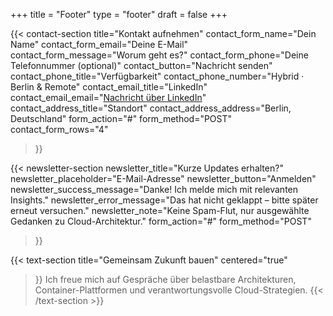 +++
title = "Footer"
type = "footer"
draft = false
+++

{{< contact-section
    title="Kontakt aufnehmen"
    contact_form_name="Dein Name"
    contact_form_email="Deine E-Mail"
    contact_form_message="Worum geht es?"
    contact_form_phone="Deine Telefonnummer (optional)"
    contact_button="Nachricht senden"
    contact_phone_title="Verfügbarkeit"
    contact_phone_number="Hybrid · Berlin & Remote"
    contact_email_title="LinkedIn"
    contact_email_email="<a href='https://www.linkedin.com/in/martin-koltonowski-6a8257152/' rel='noopener' target='_blank'>Nachricht über LinkedIn</a>"
    contact_address_title="Standort"
    contact_address_address="Berlin, Deutschland"
    form_action="#"
    form_method="POST"
    contact_form_rows="4"
>}}

{{< newsletter-section 
    newsletter_title="Kurze Updates erhalten?"
    newsletter_placeholder="E-Mail-Adresse"
    newsletter_button="Anmelden"
    newsletter_success_message="Danke! Ich melde mich mit relevanten Insights."
    newsletter_error_message="Das hat nicht geklappt – bitte später erneut versuchen."
    newsletter_note="Keine Spam-Flut, nur ausgewählte Gedanken zu Cloud-Architektur."
    form_action="#"
    form_method="POST"
>}}

{{< text-section
    title="Gemeinsam Zukunft bauen"
    centered="true"
>}}
Ich freue mich auf Gespräche über belastbare Architekturen, Container-Plattformen und verantwortungsvolle Cloud-Strategien.
{{< /text-section >}}
